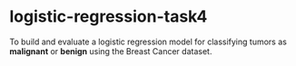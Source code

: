 # logistic-regression-task4
To build and evaluate a logistic regression model for classifying tumors as **malignant** or **benign** using the Breast Cancer dataset.
